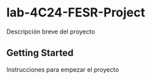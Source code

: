 # lab-4C24-FESR-Project
Descripción breve del proyecto

## Getting Started

Instrucciones para empezar el proyecto